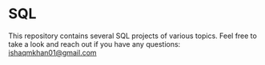 # SQL
This repository contains several SQL projects of various topics. Feel free to take a look and reach out if you have any questions: ishaqmkhan01@gmail.com
